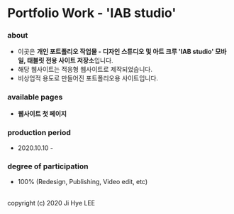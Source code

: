# Portfolio Work - 'IAB studio'

### about
- 이곳은 **개인 포트폴리오 작업물 - 디자인 스튜디오 및 아트 크루 'IAB studio' 모바일, 태블릿 전용 사이트 저장소**입니다.
- 해당 웹사이트는 적응형 웹사이트로 제작되었습니다.
- 비상업적 용도로 만들어진 포트폴리오용 사이트입니다.

### available pages
- **웹사이트 첫 페이지**

### production period
- 2020.10.10 -

### degree of participation
- 100% (Redesign, Publishing, Video edit, etc)

<br>
copyright (c) 2020 Ji Hye LEE
